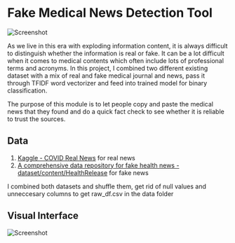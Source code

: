# Fake Medical News Detection Tool
![Screenshot](https://github.com/changyuhsin1999/Fake_Medical_News_Detection_Tool/blob/main/image/Vitamin-D-in-moderation-protects-against-respiratory-infections-Meta-analysis.jpeg)

As we live in this era with exploding information content, it is always difficult to distinguish whether the information is real or fake. It can be a lot difficult when it comes to medical contents which often include lots of professional terms and acronyms. In this project, I combined two different existing dataset with a mix of real and fake medical journal and news, pass it through TFIDF word vectorizer and feed into trained model for binary classification.

The purpose of this module is to let people copy and paste the medical news that they found and do a quick fact check to see whether it is reliable to trust the sources.

## Data
1. [Kaggle - COVID Real News](https://www.kaggle.com/datasets/arashnic/covid19-fake-news?select=NewsRealCOVID-19_7.csv) for real news
2. [A comprehensive data repository for fake health news - dataset/content/HealthRelease](https://github.com/EnyanDai/FakeHealth/tree/master/dataset/content/HealthRelease) for fake news

I combined both datasets and shuffle them, get rid of null values and unneccesary columns to get raw_df.csv in the data folder

## Visual Interface
![Screenshot](https://github.com/changyuhsin1999/Fake_Medical_News_Detection_Tool/blob/main/image/Screen%20Shot%202023-07-20%20at%202.25.39%20PM.png)
